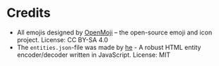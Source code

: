 # Credits
- All emojis designed by [OpenMoji](http://openmoji.org/) – the open-source emoji and icon project. License: CC BY-SA 4.0
- The `entities.json`-file was made by [he](https://mths.be/he) - A robust HTML entity encoder/decoder written in JavaScript. License: MIT
